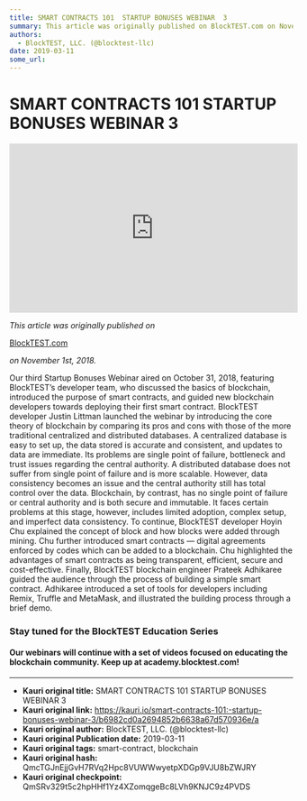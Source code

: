 ```yaml
---
title: SMART CONTRACTS 101  STARTUP BONUSES WEBINAR  3
summary: This article was originally published on BlockTEST.com on November 1st, 2018. Our third Startup Bonuses Webinar aired on October 31, 2018, featuring BlockTEST’s developer team, who discussed the basics of blockchain, introduced the purpose of smart contracts, and guided new blockchain developers towards deploying their first smart contract. BlockTEST developer Justin Littman launched the webinar by introducing the core theory of blockchain by comparing its pros and cons with those of the more tr
authors:
  - BlockTEST, LLC. (@blocktest-llc)
date: 2019-03-11
some_url: 
---
```


# SMART CONTRACTS 101  STARTUP BONUSES WEBINAR  3



<iframe allowfullscreen="" frameborder="0" height="300" scrolling="no" src="https://player.vimeo.com/video/298257920" width="512"></iframe>

 
_This article was originally published on_
  
[BlockTEST.com](https://blocktest.com/2018/11/01/smart-contracts-101/)
  
_on November 1st, 2018._
 
Our third Startup Bonuses Webinar aired on October 31, 2018, featuring BlockTEST’s developer team, who discussed the basics of blockchain, introduced the purpose of smart contracts, and guided new blockchain developers towards deploying their first smart contract.
BlockTEST developer Justin Littman launched the webinar by introducing the core theory of blockchain by comparing its pros and cons with those of the more traditional centralized and distributed databases.
A centralized database is easy to set up, the data stored is accurate and consistent, and updates to data are immediate. Its problems are single point of failure, bottleneck and trust issues regarding the central authority. A distributed database does not suffer from single point of failure and is more scalable. However, data consistency becomes an issue and the central authority still has total control over the data.
Blockchain, by contrast, has no single point of failure or central authority and is both secure and immutable. It faces certain problems at this stage, however, includes limited adoption, complex setup, and imperfect data consistency.
To continue, BlockTEST developer Hoyin Chu explained the concept of block and how blocks were added through mining. Chu further introduced smart contracts — digital agreements enforced by codes which can be added to a blockchain. Chu highlighted the advantages of smart contracts as being transparent, efficient, secure and cost-effective.
Finally, BlockTEST blockchain engineer Prateek Adhikaree guided the audience through the process of building a simple smart contract. Adhikaree introduced a set of tools for developers including Remix, Truffle and MetaMask, and illustrated the building process through a brief demo.

### Stay tuned for the BlockTEST Education Series

#### Our webinars will continue with a set of videos focused on educating the blockchain community. Keep up at academy.blocktest.com!



---

- **Kauri original title:** SMART CONTRACTS 101  STARTUP BONUSES WEBINAR  3
- **Kauri original link:** https://kauri.io/smart-contracts-101:-startup-bonuses-webinar-3/b6982cd0a2694852b6638a67d570936e/a
- **Kauri original author:** BlockTEST, LLC. (@blocktest-llc)
- **Kauri original Publication date:** 2019-03-11
- **Kauri original tags:** smart-contract, blockchain
- **Kauri original hash:** QmcTGJnEjjGvH7RVq2Hpc8VUWWwyetpXDGp9VJU8bZWJRY
- **Kauri original checkpoint:** QmSRv329t5c2hpHHf1Yz4XZomqgeBc8LVh9KNJC9z4PVDS



